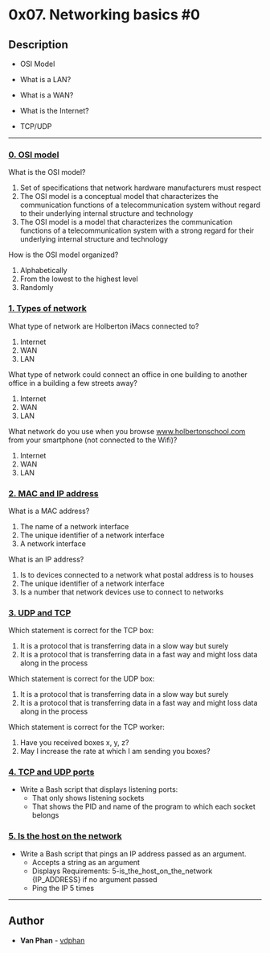 # 0x07. Networking basics #0

## Description
- OSI Model

- What is a LAN?

- What is a WAN?

- What is the Internet?

- TCP/UDP
---

### [0. OSI model](./0-OSI_model)
What is the OSI model?

1. Set of specifications that network hardware manufacturers must respect
2. The OSI model is a conceptual model that characterizes the communication functions of a telecommunication system without regard to their underlying internal structure and technology
3. The OSI model is a model that characterizes the communication functions of a telecommunication system with a strong regard for their underlying internal structure and technology

How is the OSI model organized?

1. Alphabetically
2. From the lowest to the highest level
3. Randomly

### [1. Types of network](./1-types_of_network)
What type of network are Holberton iMacs connected to?

1. Internet
2. WAN
3. LAN

What type of network could connect an office in one building to another office in a building a few streets away?

1. Internet
2. WAN
3. LAN

What network do you use when you browse www.holbertonschool.com from your smartphone (not connected to the Wifi)?

1. Internet
2. WAN
3. LAN

### [2. MAC and IP address](./2-MAC_and_IP_address)
What is a MAC address?

1. The name of a network interface
2. The unique identifier of a network interface
3. A network interface

What is an IP address?

1. Is to devices connected to a network what postal address is to houses
2. The unique identifier of a network interface
3. Is a number that network devices use to connect to networks

### [3. UDP and TCP](./3-UDP_and_TCP)
Which statement is correct for the TCP box:

1. It is a protocol that is transferring data in a slow way but surely
2. It is a protocol that is transferring data in a fast way and might loss data along in the process

Which statement is correct for the UDP box:

1. It is a protocol that is transferring data in a slow way but surely
2. It is a protocol that is transferring data in a fast way and might loss data along in the process

Which statement is correct for the TCP worker:

1. Have you received boxes x, y, z?
2. May I increase the rate at which I am sending you boxes?


### [4. TCP and UDP ports](./4-TCP_and_UDP_ports)
- Write a Bash script that displays listening ports:
  - That only shows listening sockets
  - That shows the PID and name of the program to which each socket belongs

### [5. Is the host on the network](./5-is_the_host_on_the_network)
- Write a Bash script that pings an IP address passed as an argument.
  - Accepts a string as an argument
  - Displays Requirements: 5-is_the_host_on_the_network {IP_ADDRESS} if no argument passed
  - Ping the IP 5 times

---

## Author
* **Van Phan** - [vdphan](https://github.com/vdphan)
